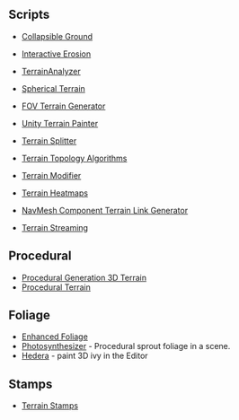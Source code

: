 ## Scripts
* [Collapsible Ground](https://github.com/MaxwellGengYF/Unity-Collapsible-Ground)

* [Interactive Erosion](https://github.com/Scrawk/Interactive-Erosion)

* [TerrainAnalyzer](https://github.com/superjamesmccafferty/TerrainAnalyzer)
* [Spherical Terrain](https://github.com/tjbaron/UnityTerrain)
* [FOV Terrain Generator](https://github.com/ScienceExp/Unity-FOV-Terrain-Generator)


* [Unity Terrain Painter](https://github.com/drParadox312/Unity-TerrainPainter)
* [Terrain Splitter](https://github.com/ExpressoBits/STerrainSplit)

* [Terrain Topology Algorithms](https://github.com/Scrawk/Terrain-Topology-Algorithms)

* [Terrain Modifier](https://github.com/mogoson/TerrainModifier)
* [Terrain Heatmaps](https://github.com/EdwardAndrew/UnityTerrainHeatmaps)
* [NavMesh Component Terrain Link Generator](https://github.com/Fove/NavMeshComponentTerrainLinkGenerator)
* [Terrain Streaming](https://github.com/ferdbold/unity-terrain-streaming)

## Procedural
* [Procedural Generation 3D Terrain](https://github.com/killicolin/Procedural-Generation-3D-Terrain-Unity-)
* [Procedural Terrain](https://github.com/Daniel466/Procedural-Terrain-Generation-with-Unity)

## Foliage
* [Enhanced Foliage](https://github.com/marmitaTH/unity-enhanced-foliage)
* [Photosynthesizer](https://github.com/alexismorin/Photosynthesizer) - Procedural sprout foliage in a scene.
* [Hedera](https://github.com/radiatoryang/hedera) - paint 3D ivy in the Editor

## Stamps
* [Terrain Stamps](https://github.com/Roland09/Terrain-Stamps)
